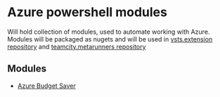 # Azure powershell modules

Will hold collection of modules, used to automate working with Azure. Modules will be packaged as nugets and will be used in [vsts.extension repository](https://github.com/akuryan/vsts.extensions) and [teamcity.metarunners repository](https://github.com/akuryan/Teamcity.Metarunners)

## Modules

* [Azure Budget Saver](./BudgetSaver/README.md)